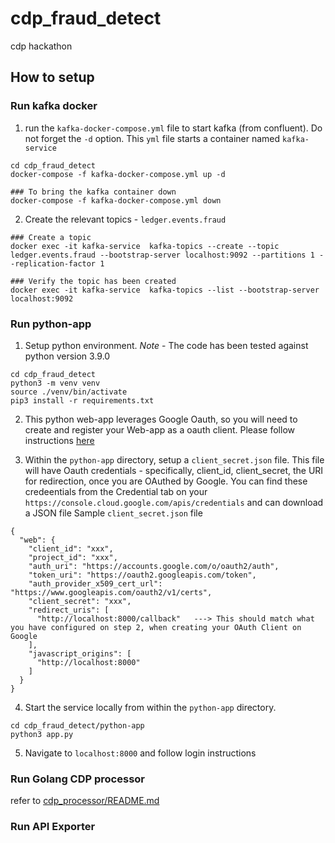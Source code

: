 # cdp_fraud_detect
cdp hackathon



## How to setup

### Run kafka docker

1. run the `kafka-docker-compose.yml` file to start kafka (from confluent). Do not forget the `-d` option.
 This `yml` file starts a container named `kafka-service`
```commandline
cd cdp_fraud_detect
docker-compose -f kafka-docker-compose.yml up -d

### To bring the kafka container down
docker-compose -f kafka-docker-compose.yml down
```

2. Create the relevant topics - `ledger.events.fraud`
```commandline
### Create a topic
docker exec -it kafka-service  kafka-topics --create --topic ledger.events.fraud --bootstrap-server localhost:9092 --partitions 1 --replication-factor 1 

### Verify the topic has been created
docker exec -it kafka-service  kafka-topics --list --bootstrap-server localhost:9092
```


### Run python-app
1. Setup python environment. *Note* - The code has been tested against python version 3.9.0
```commandline
cd cdp_fraud_detect
python3 -m venv venv
source ./venv/bin/activate
pip3 install -r requirements.txt
```
2. This python web-app leverages Google Oauth, so you will need to create and register your Web-app as a oauth client. Please follow instructions [here](https://www.youtube.com/shorts/WABhO9KsOpU)

3. Within the `python-app` directory, setup a `client_secret.json` file. This file will have Oauth credentials - specifically, client_id, client_secret, the URI for redirection, once you are OAuthed by Google. You can find these credeentials from the Credential tab on your `https://console.cloud.google.com/apis/credentials` and can download a JSON file 
Sample `client_secret.json` file
```commandline
{
  "web": {
    "client_id": "xxx",
    "project_id": "xxx",
    "auth_uri": "https://accounts.google.com/o/oauth2/auth",
    "token_uri": "https://oauth2.googleapis.com/token",
    "auth_provider_x509_cert_url": "https://www.googleapis.com/oauth2/v1/certs",
    "client_secret": "xxx",
    "redirect_uris": [
      "http://localhost:8000/callback"   ---> This should match what you have configured on step 2, when creating your OAuth Client on Google
    ],
    "javascript_origins": [
      "http://localhost:8000"
    ]
  }
}
```

4. Start the service locally from within the `python-app` directory.
```commandline
cd cdp_fraud_detect/python-app
python3 app.py
```

5. Navigate to `localhost:8000` and follow login instructions



### Run Golang CDP processor
refer to [cdp_processor/README.md](cdp_processor/README.md)


### Run API Exporter